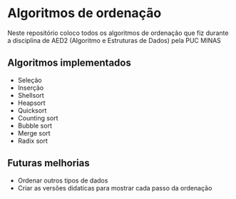 # Algoritmos de ordenação
Neste repositório coloco todos os algoritmos de ordenação que fiz durante a disciplina de AED2 (Algoritmo e Estruturas de Dados) pela PUC MINAS

## Algoritmos implementados
- Seleção
- Inserção
- Shellsort
- Heapsort
- Quicksort
- Counting sort
- Bubble sort
- Merge sort
- Radix sort

## Futuras melhorias
- Ordenar outros tipos de dados
- Criar as versões didatícas para mostrar cada passo da ordenação

